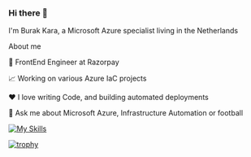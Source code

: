 ### Hi there 👋
I'm Burak Kara, a Microsoft Azure specialist living in the Netherlands

About me

💼 FrontEnd Engineer at Razorpay

📈 Working on various Azure IaC projects 

❤️ I love writing Code, and building automated deployments

💬 Ask me about Microsoft Azure, Infrastructure Automation or football 

[![My Skills](https://skillicons.dev/icons?i=azure,vscode,github,terraform)](https://skillicons.dev)

<!--
**burakkara010/burakkara010** is a ✨ _special_ ✨ repository because its `README.md` (this file) appears on your GitHub profile.

Here are some ideas to get you started:

- 🔭 I’m currently working on ...
- 🌱 I’m currently learning ...
- 👯 I’m looking to collaborate on ...
- 🤔 I’m looking for help with ...
- 💬 Ask me about ...
- 📫 How to reach me: ...
- 😄 Pronouns: ...
- ⚡ Fun fact: ...
-->

[![trophy](https://github-profile-trophy.vercel.app/?username=ryo-ma&theme=juicyfresh)](https://github.com/ryo-ma/github-profile-trophy)
